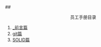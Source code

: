 ##<center>员工手册目录</center>

1. [_前言篇](_前言篇/_前言篇.md)
2. [git篇](git篇/git篇.md)
3. [SOLID篇](SOLID篇/SOLID篇.md)